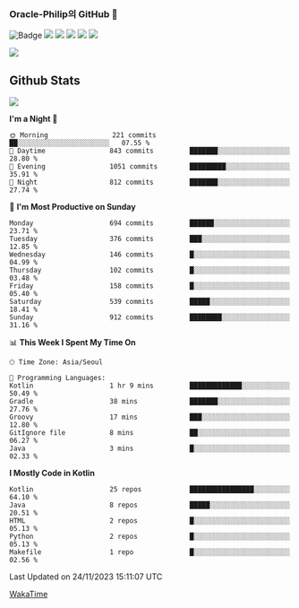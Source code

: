 ### Oracle-Philip의 GitHub 👋

![Badge](http://img.shields.io/badge/-Java-black?style=flat-square)
<img src="https://img.shields.io/badge/ -Kotlin-black?style=flat-square&logo=Kotlin&logoColor=#7F52FF"/></a>
<img src="https://img.shields.io/badge/ -Dart-black?style=flat-square&logo=Dart&logoColor=#0175C2"/></a>
<img src="https://img.shields.io/badge/ -Android-black?style=flat-square&logo=Android&logoColor=#3DDC84"/></a>
<img src="https://img.shields.io/badge/ -Flutter-black?style=flat-square&logo=Flutter&logoColor=#02569B"/></a>
<img src="https://img.shields.io/badge/ -Firebase-black?style=flat-square&logo=Firebase&logoColor=#FFCA28"/></a>

<img src="https://img.shields.io/badge/ -BLE-black?style=flat-square&logo=Bluetooth&logoColor=#0082FC"/></a>

<!--
<img src="https://img.shields.io/badge/ -STM32F103-black?style=flat-square&logo=STMicroelectronics&logoColor=#03234B"/></a>
<img src="https://img.shields.io/badge/ -Qt-black?style=flat-square&logo=Qt&logoColor=#41CD52"/></a>
-->

<!--
![Badge](http://img.shields.io/badge/-Java-black?style=flat-square)
![Badge](http://img.shields.io/badge/-Koltin-black?style=flat-square)
![Badge](http://img.shields.io/badge/-Dart-black?style=flat-square)
![Badge](http://img.shields.io/badge/-Android-black?style=flat-square)
![Badge](http://img.shields.io/badge/-Flutter-black?style=flat-square)
![Badge](http://img.shields.io/badge/-Firebase-black?style=flat-square)
-->

## Github Stats  
<div align="left"><img src="https://github-readme-stats.vercel.app/api?username=Oracle-Philip&show_icons=true&count_private=true&hide_border=true" align="center" /></div>


<!--START_SECTION:waka-->
**I'm a Night 🦉** 

```text
🌞 Morning                221 commits         ██░░░░░░░░░░░░░░░░░░░░░░░   07.55 % 
🌆 Daytime                843 commits         ███████░░░░░░░░░░░░░░░░░░   28.80 % 
🌃 Evening                1051 commits        █████████░░░░░░░░░░░░░░░░   35.91 % 
🌙 Night                  812 commits         ███████░░░░░░░░░░░░░░░░░░   27.74 % 
```
📅 **I'm Most Productive on Sunday** 

```text
Monday                   694 commits         ██████░░░░░░░░░░░░░░░░░░░   23.71 % 
Tuesday                  376 commits         ███░░░░░░░░░░░░░░░░░░░░░░   12.85 % 
Wednesday                146 commits         █░░░░░░░░░░░░░░░░░░░░░░░░   04.99 % 
Thursday                 102 commits         █░░░░░░░░░░░░░░░░░░░░░░░░   03.48 % 
Friday                   158 commits         █░░░░░░░░░░░░░░░░░░░░░░░░   05.40 % 
Saturday                 539 commits         █████░░░░░░░░░░░░░░░░░░░░   18.41 % 
Sunday                   912 commits         ████████░░░░░░░░░░░░░░░░░   31.16 % 
```


📊 **This Week I Spent My Time On** 

```text
🕑︎ Time Zone: Asia/Seoul

💬 Programming Languages: 
Kotlin                   1 hr 9 mins         █████████████░░░░░░░░░░░░   50.49 % 
Gradle                   38 mins             ███████░░░░░░░░░░░░░░░░░░   27.76 % 
Groovy                   17 mins             ███░░░░░░░░░░░░░░░░░░░░░░   12.80 % 
GitIgnore file           8 mins              ██░░░░░░░░░░░░░░░░░░░░░░░   06.27 % 
Java                     3 mins              █░░░░░░░░░░░░░░░░░░░░░░░░   02.33 % 
```

**I Mostly Code in Kotlin** 

```text
Kotlin                   25 repos            ████████████████░░░░░░░░░   64.10 % 
Java                     8 repos             █████░░░░░░░░░░░░░░░░░░░░   20.51 % 
HTML                     2 repos             █░░░░░░░░░░░░░░░░░░░░░░░░   05.13 % 
Python                   2 repos             █░░░░░░░░░░░░░░░░░░░░░░░░   05.13 % 
Makefile                 1 repo              █░░░░░░░░░░░░░░░░░░░░░░░░   02.56 % 
```




 Last Updated on 24/11/2023 15:11:07 UTC
<!--END_SECTION:waka-->


<!--
**Oracle-Philip/Oracle-Philip** is a ✨ _special_ ✨ repository because its `README.md` (this file) appears on your GitHub profile.

Here are some ideas to get you started:

- 🔭 I’m currently working on ...
- 🌱 I’m currently learning ...
- 👯 I’m looking to collaborate on ...
- 🤔 I’m looking for help with ...
- 💬 Ask me about ...
- 📫 How to reach me: ...
- 😄 Pronouns: ...
- ⚡ Fun fact: ...
-->


[WakaTime](https://wakatime.com/dashboard)
